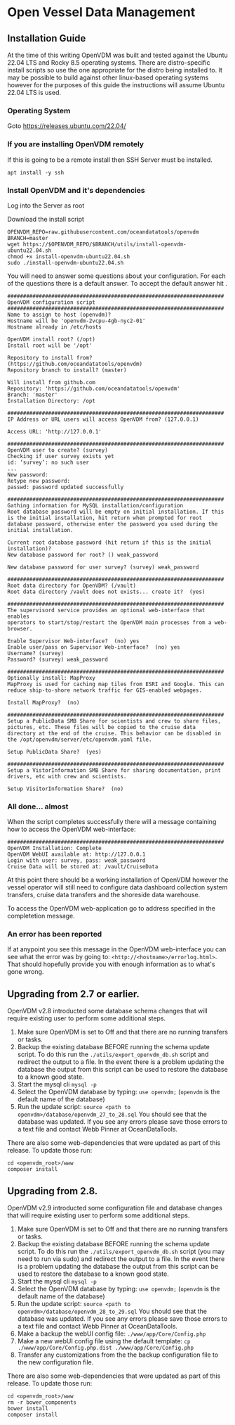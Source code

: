 # Open Vessel Data Management

## Installation Guide
At the time of this writing OpenVDM was built and tested against the Ubuntu 22.04 LTS and Rocky 8.5 operating systems.  There are distro-specific install scripts so use the one appropriate for the distro being installed to.  It may be possible to build against other linux-based operating systems however for the purposes of this guide the instructions will assume Ubuntu 22.04 LTS is used.

### Operating System
Goto <https://releases.ubuntu.com/22.04/>

### If you are installing OpenVDM remotely

If this is going to be a remote install then SSH Server must be installed.
```
apt install -y ssh
```

### Install OpenVDM and it's dependencies
Log into the Server as root

Download the install script
```
OPENVDM_REPO=raw.githubusercontent.com/oceandatatools/openvdm
BRANCH=master
wget https://$OPENVDM_REPO/$BRANCH/utils/install-openvdm-ubuntu22.04.sh
chmod +x install-openvdm-ubuntu22.04.sh
sudo ./install-openvdm-ubuntu22.04.sh
```

You will need to answer some questions about your configuration.  For each of the questions there is a default answer. To accept the default answer hit <ENTER>.

```
#####################################################################
OpenVDM configuration script
#####################################################################
Name to assign to host (openvdm)? 
Hostname will be 'openvdm-2vcpu-4gb-nyc2-01'
Hostname already in /etc/hosts

OpenVDM install root? (/opt) 
Install root will be '/opt'

Repository to install from? (https://github.com/oceandatatools/openvdm) 
Repository branch to install? (master) 

Will install from github.com
Repository: 'https://github.com/oceandatatools/openvdm'
Branch: 'master'
Installation Directory: /opt
```
```
#####################################################################
IP Address or URL users will access OpenVDM from? (127.0.0.1) 

Access URL: 'http://127.0.0.1'
```
 
```
#####################################################################
OpenVDM user to create? (survey) 
Checking if user survey exists yet
id: ‘survey’: no such user
...
New password: 
Retype new password: 
passwd: password updated successfully
```

```
#####################################################################
Gathing information for MySQL installation/configuration
Root database password will be empty on initial installation. If this
is the initial installation, hit return when prompted for root
database password, otherwise enter the password you used during the
initial installation.

Current root database password (hit return if this is the initial
installation)? 
New database password for root? () weak_password

New database password for user survey? (survey) weak_password
```

```
#####################################################################
Root data directory for OpenVDM? (/vault) 
Root data directory /vault does not exists... create it?  (yes) 
```

```
#####################################################################
The supervisord service provides an optional web-interface that enables
operators to start/stop/restart the OpenVDM main processes from a web-
browser.

Enable Supervisor Web-interface?  (no) yes
Enable user/pass on Supervisor Web-interface?  (no) yes
Username? (survey) 
Password? (survey) weak_password
```

```
#####################################################################
Optionally install: MapProxy
MapProxy is used for caching map tiles from ESRI and Google. This can
reduce ship-to-shore network traffic for GIS-enabled webpages.

Install MapProxy?  (no) 
```

```
#####################################################################
Setup a PublicData SMB Share for scientists and crew to share files,
pictures, etc. These files will be copied to the cruise data 
directory at the end of the cruise. This behavior can be disabled in
the /opt/openvdm/server/etc/openvdm.yaml file.

Setup PublicData Share?  (yes) 
```
 
```
#####################################################################
Setup a VistorInformation SMB Share for sharing documentation, print
drivers, etc with crew and scientists.

Setup VisitorInformation Share?  (no) 
```

### All done... almost ###
When the script completes successfully there will a message containing how to access the OpenVDM web-interface:
```
#####################################################################
OpenVDM Installation: Complete
OpenVDM WebUI available at: http://127.0.0.1
Login with user: survey, pass: weak_password
Cruise Data will be stored at: /vault/CruiseData
```
 
At this point there should be a working installation of OpenVDM however the vessel operator will still need to configure data dashboard collection system transfers, cruise data transfers and the shoreside data warehouse.

To access the OpenVDM web-application go to address specified in the completetion message.

### An error has been reported ###
If at anypoint you see this message in the OpenVDM web-interface you can see what the error was by going to: `<http://<hostname>/errorlog.html>`.  That should hopefully provide you with enough information as to what's gone wrong.

## Upgrading from 2.7 or earlier.

OpenVDM v2.8 introducted some database schema changes that will require existing user to perform some additional steps.

1. Make sure OpenVDM is set to Off and that there are no running transfers or tasks.
2. Backup the existing database BEFORE running the schema update script.  To do this run the `./utils/export_openvdm_db.sh` script and redirect the output to a file.  In the event there is a problem updating the database the output from this script can be used to restore the database to a known good state.
3. Start the mysql cli `mysql -p`
4. Select the OpenVDM database by typing: `use openvdm;` (`openvdm` is the default name of the database)
5. Run the update script: `source <path to openvdm>/database/openvdm_27_to_28.sql`  You should see that the database was updated.  If you see any errors please save those errors to a text file and contact Webb Pinner at OceanDataTools.
 
There are also some web-dependencies that were updated as part of this release. To update those run:
```
cd <openvdm_root>/www
composer install
```

## Upgrading from 2.8.

OpenVDM v2.9 introducted some configuration file and database changes that will require existing user to perform some additional steps.

1. Make sure OpenVDM is set to Off and that there are no running transfers or tasks.
2. Backup the existing database BEFORE running the schema update script.  To do this run the `./utils/export_openvdm_db.sh` script (you may need to run via sudo) and redirect the output to a file.  In the event there is a problem updating the database the output from this script can be used to restore the database to a known good state.
3. Start the mysql cli `mysql -p`
4. Select the OpenVDM database by typing: `use openvdm;` (`openvdm` is the default name of the database)
5. Run the update script: `source <path to openvdm>/database/openvdm_28_to_29.sql`  You should see that the database was updated.  If you see any errors please save those errors to a text file and contact Webb Pinner at OceanDataTools.
6. Make a backup the webUI config file: `./www/app/Core/Config.php`
7. Make a new webUI config file using the default template: `cp ./www/app/Core/Config.php.dist ./www/app/Core/Config.php`
8. Transfer any customizations from the the backup configuration file to the new configuration file.

There are also some web-dependencies that were updated as part of this release. To update those run:
```
cd <openvdm_root>/www
rm -r bower_components
bower install
composer install
```
